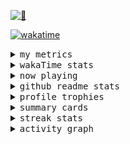 [![🐙](https://hits.seeyoufarm.com/api/count/incr/badge.svg?url=https%3A%2F%2Fgithub.com%2Fktnkk%2Fhit-counter&count_bg=%23070707&title_bg=%23070707&icon=&icon_color=%23E7E7E7&title=visitors&edge_flat=true)](https://hits.seeyoufarm.com)

[![wakatime](https://wakatime.com/badge/user/43ee8060-219a-4cc8-b7a0-9a681ab5a8a7.svg)](https://wakatime.com/@43ee8060-219a-4cc8-b7a0-9a681ab5a8a7)

<details>
  <summary> <samp>my metrics</samp></summary>
  
  <br>
  
 ![🐳](https://github.com/kkhys/kkhys/blob/main/github-metrics.svg)
  
  ***
</details>

<details>
  <summary> <samp>wakaTime stats</samp></summary>
  
  <br>
  
<!--START_SECTION:waka-->
![Code Time](http://img.shields.io/badge/Code%20Time-223%20hrs%2035%20mins-blue)

**🐱 My GitHub Data** 

> 🏆 689 Contributions in the Year 2023
 > 
> 📦 5.0 MB Used in GitHub's Storage 
 > 
> 💼 Opted to Hire
 > 
> 📜 3 Public Repositories 
 > 
> 🔑 54 Private Repositories  
 > 
**I'm an Early 🐤** 

```text
🌞 Morning      927 commits       ████████░░░░░░░░░░░░░░░░░   35.30 % 
🌆 Daytime      640 commits       ██████░░░░░░░░░░░░░░░░░░░   24.37 % 
🌃 Evening      941 commits       █████████░░░░░░░░░░░░░░░░   35.83 % 
🌙 Night        118 commits       █░░░░░░░░░░░░░░░░░░░░░░░░   04.49 % 

```
📅 **I'm Most Productive on Monday** 

```text
Monday         506 commits       ████░░░░░░░░░░░░░░░░░░░░░   19.27 % 
Tuesday        478 commits       ████░░░░░░░░░░░░░░░░░░░░░   18.20 % 
Wednesday      438 commits       ████░░░░░░░░░░░░░░░░░░░░░   16.68 % 
Thursday       497 commits       ████░░░░░░░░░░░░░░░░░░░░░   18.93 % 
Friday         375 commits       ███░░░░░░░░░░░░░░░░░░░░░░   14.28 % 
Saturday       205 commits       ██░░░░░░░░░░░░░░░░░░░░░░░   07.81 % 
Sunday         127 commits       █░░░░░░░░░░░░░░░░░░░░░░░░   04.84 % 

```


📊 **This Week I Spent My Time On** 

```text
⌚︎ Time Zone: Asia/Tokyo

💬 Programming Languages: 
Other                    27 hrs 15 mins      ████████████████░░░░░░░░░   66.80 % 
TypeScript               8 hrs 15 mins       █████░░░░░░░░░░░░░░░░░░░░   20.24 % 
Ruby                     2 hrs 53 mins       █░░░░░░░░░░░░░░░░░░░░░░░░   07.10 % 
Java                     1 hr 2 mins         ░░░░░░░░░░░░░░░░░░░░░░░░░   02.53 % 
Slim                     34 mins             ░░░░░░░░░░░░░░░░░░░░░░░░░   01.40 % 

🔥 Editors: 
Browser                  27 hrs 15 mins      ████████████████░░░░░░░░░   66.80 % 
WebStorm                 8 hrs 16 mins       █████░░░░░░░░░░░░░░░░░░░░   20.29 % 
RubyMine                 3 hrs 43 mins       ██░░░░░░░░░░░░░░░░░░░░░░░   09.11 % 
IntelliJ                 1 hr 33 mins        █░░░░░░░░░░░░░░░░░░░░░░░░   03.80 % 

💻 Operating System: 
Mac                      40 hrs 48 mins      █████████████████████████   100.00 % 

```


 Last Updated on 2023/02/16 18:34:37 UTC
<!--END_SECTION:waka-->
  
  ***
</details>


<details>
  <summary> <samp>now playing</samp></summary>
  
  <br>
 
 [![🐟](https://spotify-github-profile.vercel.app/api/view?uid=31ryofms4dnv7mrohhepo4c4zgqu&cover_image=true&theme=default&show_offline=false&background_color=121212&bar_color=53b14f&bar_color_cover=false)](https://open.spotify.com/user/31ryofms4dnv7mrohhepo4c4zgqu)
  
  ***
</details>

<details>
  <summary> <samp>github readme stats</samp></summary>
  
  <br>
  
 <p align="left"> 
  <img alt="🐠" src="https://github-readme-stats.vercel.app/api?username=kkhys&count_private=true&show_icons=true&theme=dark&include_all_commits=true" />
  <img alt="🐟" src="https://github-readme-stats.vercel.app/api/top-langs/?username=kkhys&layout=compact&theme=dark&langs_count=10&hide=HTML,CSS,SCSS" />
</p>
  
  ***
</details>

<details>
  <summary> <samp>profile trophies</samp></summary>
  
  <br>
  
  [![🐬](https://github-profile-trophy.vercel.app/?username=kkhys&rank=SECRET,SSS,SS,S,AAA,AA,A&theme=darkhub&row=1&margin-w=10&no-bg=true)](https://github.com/ryo-ma/github-profile-trophy)
  
  ***
</details>

<details>
  <summary> <samp>summary cards</samp></summary>
  
  <br>
  
  ![🐋](https://github-profile-summary-cards.vercel.app/api/cards/profile-details?username=kkhys&theme=github_dark)
  ![🦑](https://github-profile-summary-cards.vercel.app/api/cards/repos-per-language?username=kkhys&theme=github_dark)
  ![🦭](https://github-profile-summary-cards.vercel.app/api/cards/most-commit-language?username=kkhys&theme=github_dark)
  ![🦀](https://github-profile-summary-cards.vercel.app/api/cards/stats?username=kkhys&theme=github_dark)
  ![🦈](https://github-profile-summary-cards.vercel.app/api/cards/productive-time?username=kkhys&theme=github_dark)
  
  ***
</details>

<details>
  <summary> <samp>streak stats</samp></summary>
  
  <br>
  
  [![🐠](http://github-readme-streak-stats.herokuapp.com?user=kkhys&theme=dark)](https://git.io/streak-stats)
  
  ***
</details>

<details>
  <summary> <samp>activity graph</samp></summary>
  
  <br>
  
  [![🐡](https://github-readme-activity-graph.cyclic.app/graph?username=kkhys&theme=xcode)](https://github.com/ashutosh00710/github-readme-activity-graph)
  
  ***
</details>
